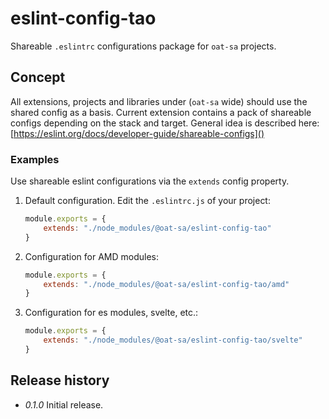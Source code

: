 # eslint-config-tao

Shareable `.eslintrc` configurations package for `oat-sa` projects.

## Concept

All extensions, projects and libraries under (`oat-sa` wide) should use the shared config as a basis.
Current extension contains a pack of shareable configs depending on the stack and target.
General idea is described here: [https://eslint.org/docs/developer-guide/shareable-configs]()

### Examples

Use shareable eslint configurations via the `extends` config property.

1. Default configuration. Edit the `.eslintrc.js` of your project:

    ```javascript
    module.exports = {
        extends: "./node_modules/@oat-sa/eslint-config-tao"
    }
    ```

2. Configuration for AMD modules:

    ```javascript
    module.exports = {
        extends: "./node_modules/@oat-sa/eslint-config-tao/amd"
    }
    ```

3. Configuration for es modules, svelte, etc.:

    ```javascript
    module.exports = {
        extends: "./node_modules/@oat-sa/eslint-config-tao/svelte"
    }
    ```

## Release history
 
 * _0.1.0_ Initial release.
